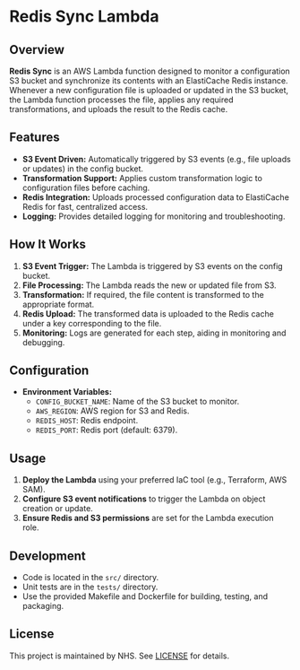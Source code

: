 # Redis Sync Lambda

## Overview

**Redis Sync** is an AWS Lambda function designed to monitor a configuration S3 bucket and synchronize its contents with an ElastiCache Redis instance. Whenever a new configuration file is uploaded or updated in the S3 bucket, the Lambda function processes the file, applies any required transformations, and uploads the result to the Redis cache.

## Features

- **S3 Event Driven:** Automatically triggered by S3 events (e.g., file uploads or updates) in the config bucket.
- **Transformation Support:** Applies custom transformation logic to configuration files before caching.
- **Redis Integration:** Uploads processed configuration data to ElastiCache Redis for fast, centralized access.
- **Logging:** Provides detailed logging for monitoring and troubleshooting.

## How It Works

1. **S3 Event Trigger:** The Lambda is triggered by S3 events on the config bucket.
2. **File Processing:** The Lambda reads the new or updated file from S3.
3. **Transformation:** If required, the file content is transformed to the appropriate format.
4. **Redis Upload:** The transformed data is uploaded to the Redis cache under a key corresponding to the file.
5. **Monitoring:** Logs are generated for each step, aiding in monitoring and debugging.

## Configuration

- **Environment Variables:**
    - `CONFIG_BUCKET_NAME`: Name of the S3 bucket to monitor.
    - `AWS_REGION`: AWS region for S3 and Redis.
    - `REDIS_HOST`: Redis endpoint.
    - `REDIS_PORT`: Redis port (default: 6379).

## Usage

1. **Deploy the Lambda** using your preferred IaC tool (e.g., Terraform, AWS SAM).
2. **Configure S3 event notifications** to trigger the Lambda on object creation or update.
3. **Ensure Redis and S3 permissions** are set for the Lambda execution role.

## Development

- Code is located in the `src/` directory.
- Unit tests are in the `tests/` directory.
- Use the provided Makefile and Dockerfile for building, testing, and packaging.

## License

This project is maintained by NHS. See [LICENSE](../LICENSE) for details.
